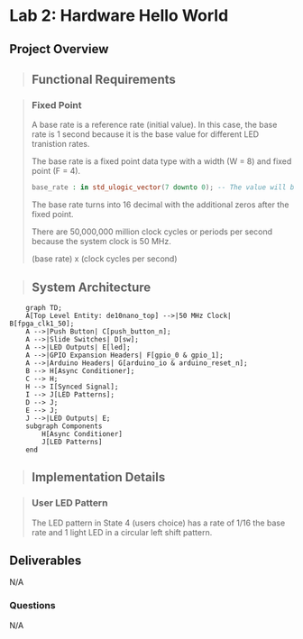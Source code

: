 # Lab 2: Hardware Hello World

## Project Overview

> ## Functional Requirements

> ### Fixed Point
>
> A base rate is a reference rate (initial value). In this case, the base rate is 1 second because it is the base value for different LED tranistion rates.
>
> The base rate is a fixed point data type with a width (W = 8) and fixed point (F = 4). 
>
> ```vhdl
> base_rate : in std_ulogic_vector(7 downto 0); -- The value will be 00010000
> ```
>
> The base rate turns into 16 decimal with the additional zeros after the fixed point.
>
> There are 50,000,000 million clock cycles or periods per second because the system clock is 50 MHz.
>
> (base rate) x (clock cycles per second)
>

> ## System Architecture

```mermaid
    graph TD;
    A[Top Level Entity: de10nano_top] -->|50 MHz Clock| B[fpga_clk1_50];
    A -->|Push Button| C[push_button_n];
    A -->|Slide Switches| D[sw];
    A -->|LED Outputs| E[led];
    A -->|GPIO Expansion Headers| F[gpio_0 & gpio_1];
    A -->|Arduino Headers| G[arduino_io & arduino_reset_n];
    B --> H[Async Conditioner];
    C --> H;
    H --> I[Synced Signal];
    I --> J[LED Patterns];
    D --> J;
    E --> J;
    J -->|LED Outputs| E;
    subgraph Components
        H[Async Conditioner]
        J[LED Patterns]
    end
```
>
> ## Implementation Details

> ### User LED Pattern
> 
> The LED pattern in State 4 (users choice) has a rate of 1/16 the base rate and 1 light LED in a circular left shift pattern.
>
> 
## Deliverables

N/A

### Questions 

N/A